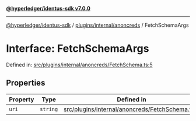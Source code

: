 [**@hyperledger/identus-sdk v7.0.0**](../../../../README.md)

***

[@hyperledger/identus-sdk](../../../../README.md) / [plugins/internal/anoncreds](../README.md) / FetchSchemaArgs

# Interface: FetchSchemaArgs

Defined in: [src/plugins/internal/anoncreds/FetchSchema.ts:5](https://github.com/hyperledger/identus-edge-agent-sdk-ts/blob/96423ee84b124a31ce63036d9d623d1cb73a13c2/src/plugins/internal/anoncreds/FetchSchema.ts#L5)

## Properties

| Property | Type | Defined in |
| ------ | ------ | ------ |
| <a id="uri"></a> `uri` | `string` | [src/plugins/internal/anoncreds/FetchSchema.ts:6](https://github.com/hyperledger/identus-edge-agent-sdk-ts/blob/96423ee84b124a31ce63036d9d623d1cb73a13c2/src/plugins/internal/anoncreds/FetchSchema.ts#L6) |
